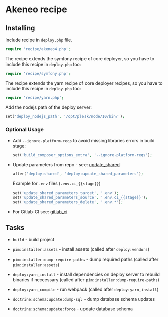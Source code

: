 # Akeneo recipe

## Installing

Include recipe in `deploy.php` file.

```php
require 'recipe/akeneo4.php';
```

The recipe extends the symfony recipe of core deployer, so you have to include this recipe in `deploy.php` too:

```php
require 'recipe/symfony.php';
```

The recipe extends the yarn recipe of core deployer recipes, so you have to include this recipe in `deploy.php` too:

```php
require 'recipe/yarn.php';
```

Add the nodejs path of the deploy server:
```php
set('deploy_nodejs_path', '/opt/plesk/node/10/bin/');
```

### Optional Usage

* Add `--ignore-platform-reqs` to avoid missing libraries errors in build stage:

    ```php
    set('build_composer_options_extra', '--ignore-platform-reqs');
    ```

* Update parameters from repo - see: [update_shared](deploy/update_shared.md)

    ```php
    after('deploy:shared', 'deploy:update_shared_parameters');
    ```

    Example for `.env` files (`.env.ci_{{stage}}`)
    ```php
    set('update_shared_parameters_target', '.env');
    set('update_shared_parameters_source', '.env.ci_{{stage}}');
    set('update_shared_parameters_delete', '.env.*');
    ```

* For Gitlab-CI see: [gitlab_ci](deploy/gitlab_ci.md)

## Tasks

* ``build`` - build project

* ``pim:installer:assets`` - install assets (called after ``deploy:vendors``)

* ``pim:installer:dump-require-paths`` - dump required paths (called after ``pim:installer:assets``)

* ``deploy:yarn_install`` - install dependencies on deploy server to rebuild binaries if neccessary (called after ``pim:installer:dump-require-paths``)

* ``deploy:yarn_compile`` - run webpack (called after ``deploy:yarn_install``)

* ``doctrine:schema:update:dump-sql`` - dump database schema updates

* ``doctrine:schema:update:force`` - update database schema
